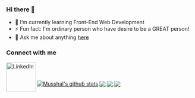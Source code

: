 ### Hi there 👋

<!--
**Musshal/musshal** is a ✨ _special_ ✨ repository because its `README.md` (this file) appears on your GitHub profile.

Here are some ideas to get you started:

- 👯 I’m looking to collaborate on ...
- 🤔 I’m looking for help with ...
- 💬 Ask me about ...
- 📫 How to reach me: ...
- 😄 Pronouns: ...
- 🔭 I’m currently working on ...
-->
- 🌱 I’m currently learning Front-End Web Development
- ⚡ Fun fact: I'm ordinary person who have desire to be a GREAT person!
- 💬 Ask me about anything [here](https://github.com/Musshal/musshal/issues)

<!-- **Languages and Tools:**   -->
### Connect with me
[<img align="left" alt="LinkedIn" width="80" src="https://github.com/melanieshi0120/melanieshi0120/blob/master/linkedin.ico" />](http://www.linkedin.com/in/musshal)
<br /><br />

<!--- 
  if you have forked this to use on your profile, 
  Change the `github-readme-stats.anuraghazra1.vercel.app` to `github-readme-stats.vercel.app` 
--->

<!-- Change the `github-readme-stats.anuraghazra1.vercel.app` to `github-readme-stats.vercel.app`  -->

<!-- *NOTE: Top languages does not indicate my skill level or something like that, it's a github metric of which languages i have the most code on github, it's a new feature of [github-readme-stats](https://github.com/Musshal/github-readme-stats)* -->

<a href="https://github.com/musshal/github-readme-stats">
  <img align="center" src="https://github-readme-stats.vercel.app/api?username=musshal&show_icons=true&include_all_commits=true&theme=material-palenight" alt="Musshal's github stats" />
</a>
<a href="https://github.com/musshal/github-readme-stats">
  <!-- Change the `github-readme-stats.Musshal.vercel.app` to `github-readme-stats.vercel.app`  -->
  <img align="center" src="https://github-readme-stats.vercel.app/api/top-langs/?username=musshal&layout=compact&theme=material-palenight" />
</a>
<a href="https://github.com/musshal/github-readme-stats">
  <!-- Change the `github-readme-stats.Musshal.vercel.app` to `github-readme-stats.vercel.app`  -->
  <img align="center" src="https://github-readme-stats.vercel.app/api/pin/?username=musshal&repo=github-readme-stats&theme=material-palenight" />
</a>    
<a href="https://github.com/musshal/musshal.github.io">
  <!-- Change the `github-readme-stats.anuraghazra1.vercel.app` to `github-readme-stats.vercel.app`  -->
  <img align="center" src="https://github-readme-stats.vercel.app/api/pin/?username=musshal&repo=musshal.github.io&theme=material-palenight" />
</a>
